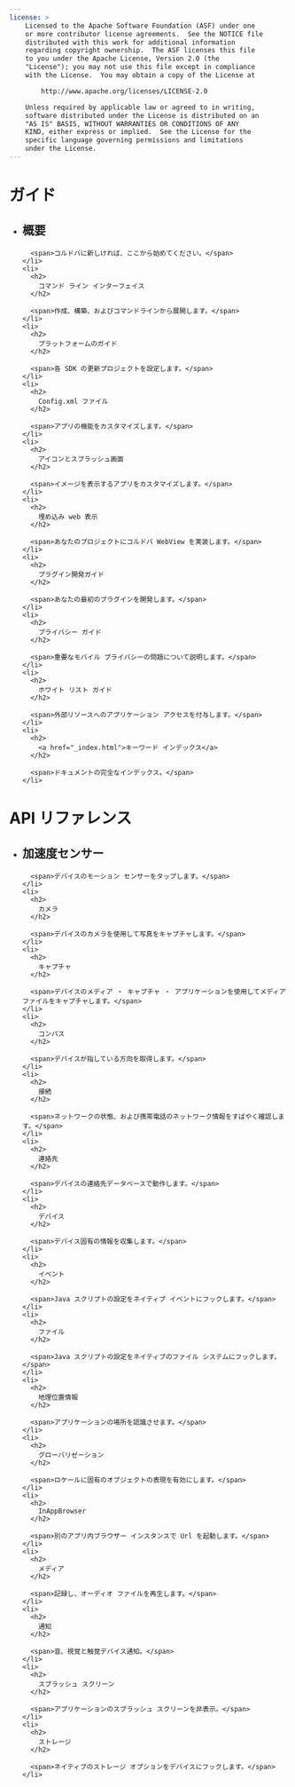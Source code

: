 ```yaml
---
license: >
    Licensed to the Apache Software Foundation (ASF) under one
    or more contributor license agreements.  See the NOTICE file
    distributed with this work for additional information
    regarding copyright ownership.  The ASF licenses this file
    to you under the Apache License, Version 2.0 (the
    "License"); you may not use this file except in compliance
    with the License.  You may obtain a copy of the License at

        http://www.apache.org/licenses/LICENSE-2.0

    Unless required by applicable law or agreed to in writing,
    software distributed under the License is distributed on an
    "AS IS" BASIS, WITHOUT WARRANTIES OR CONDITIONS OF ANY
    KIND, either express or implied.  See the License for the
    specific language governing permissions and limitations
    under the License.
---
```


<div id="home">
  <h1>
    ガイド
  </h1>
  
  <ul>
    <li>
      <h2>
        概要
      </h2>
      
      <span>コルドバに新しければ、ここから始めてください。</span>
    </li>
    <li>
      <h2>
        コマンド ライン インターフェイス
      </h2>
      
      <span>作成、構築、およびコマンドラインから展開します。</span>
    </li>
    <li>
      <h2>
        プラットフォームのガイド
      </h2>
      
      <span>各 SDK の更新プロジェクトを設定します。</span>
    </li>
    <li>
      <h2>
        Config.xml ファイル
      </h2>
      
      <span>アプリの機能をカスタマイズします。</span>
    </li>
    <li>
      <h2>
        アイコンとスプラッシュ画面
      </h2>
      
      <span>イメージを表示するアプリをカスタマイズします。</span>
    </li>
    <li>
      <h2>
        埋め込み web 表示
      </h2>
      
      <span>あなたのプロジェクトにコルドバ WebView を実装します。</span>
    </li>
    <li>
      <h2>
        プラグイン開発ガイド
      </h2>
      
      <span>あなたの最初のプラグインを開発します。</span>
    </li>
    <li>
      <h2>
        プライバシー ガイド
      </h2>
      
      <span>重要なモバイル プライバシーの問題について説明します。</span>
    </li>
    <li>
      <h2>
        ホワイト リスト ガイド
      </h2>
      
      <span>外部リソースへのアプリケーション アクセスを付与します。</span>
    </li>
    <li>
      <h2>
        <a href="_index.html">キーワード インデックス</a>
      </h2>
      
      <span>ドキュメントの完全なインデックス。</span>
    </li>
  </ul>
  
  <h1>
    API リファレンス
  </h1>
  
  <ul>
    <li>
      <h2>
        加速度センサー
      </h2>
      
      <span>デバイスのモーション センサーをタップします。</span>
    </li>
    <li>
      <h2>
        カメラ
      </h2>
      
      <span>デバイスのカメラを使用して写真をキャプチャします。</span>
    </li>
    <li>
      <h2>
        キャプチャ
      </h2>
      
      <span>デバイスのメディア ・ キャプチャ ・ アプリケーションを使用してメディア ファイルをキャプチャします。</span>
    </li>
    <li>
      <h2>
        コンパス
      </h2>
      
      <span>デバイスが指している方向を取得します。</span>
    </li>
    <li>
      <h2>
        接続
      </h2>
      
      <span>ネットワークの状態、および携帯電話のネットワーク情報をすばやく確認します。</span>
    </li>
    <li>
      <h2>
        連絡先
      </h2>
      
      <span>デバイスの連絡先データベースで動作します。</span>
    </li>
    <li>
      <h2>
        デバイス
      </h2>
      
      <span>デバイス固有の情報を収集します。</span>
    </li>
    <li>
      <h2>
        イベント
      </h2>
      
      <span>Java スクリプトの設定をネイティブ イベントにフックします。</span>
    </li>
    <li>
      <h2>
        ファイル
      </h2>
      
      <span>Java スクリプトの設定をネイティブのファイル システムにフックします。</span>
    </li>
    <li>
      <h2>
        地理位置情報
      </h2>
      
      <span>アプリケーションの場所を認識させます。</span>
    </li>
    <li>
      <h2>
        グローバリゼーション
      </h2>
      
      <span>ロケールに固有のオブジェクトの表現を有効にします。</span>
    </li>
    <li>
      <h2>
        InAppBrowser
      </h2>
      
      <span>別のアプリ内ブラウザー インスタンスで Url を起動します。</span>
    </li>
    <li>
      <h2>
        メディア
      </h2>
      
      <span>記録し、オーディオ ファイルを再生します。</span>
    </li>
    <li>
      <h2>
        通知
      </h2>
      
      <span>音、視覚と触覚デバイス通知。</span>
    </li>
    <li>
      <h2>
        スプラッシュ スクリーン
      </h2>
      
      <span>アプリケーションのスプラッシュ スクリーンを非表示。</span>
    </li>
    <li>
      <h2>
        ストレージ
      </h2>
      
      <span>ネイティブのストレージ オプションをデバイスにフックします。</span>
    </li>
  </ul>
</div>